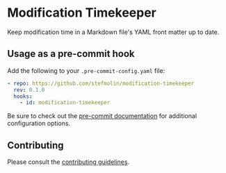 # Modification Timekeeper
Keep modification time in a Markdown file's YAML front matter up to date.

## Usage as a pre-commit hook

Add the following to your `.pre-commit-config.yaml` file:

```yaml
- repo: https://github.com/stefmolin/modification-timekeeper
  rev: 0.1.0
  hooks:
    - id: modification-timekeeper
```

Be sure to check out the [pre-commit documentation](https://pre-commit.com/#pre-commit-configyaml---hooks) for additional configuration options.

## Contributing

Please consult the [contributing guidelines](https://github.com/stefmolin/modification-timekeeper/blob/main/CONTRIBUTING.md).
